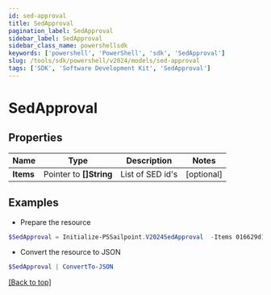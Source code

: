 ```yaml
---
id: sed-approval
title: SedApproval
pagination_label: SedApproval
sidebar_label: SedApproval
sidebar_class_name: powershellsdk
keywords: ['powershell', 'PowerShell', 'sdk', 'SedApproval'] 
slug: /tools/sdk/powershell/v2024/models/sed-approval
tags: ['SDK', 'Software Development Kit', 'SedApproval']
---
```



# SedApproval

## Properties

Name | Type | Description | Notes
------------ | ------------- | ------------- | -------------
**Items** |  Pointer to **[]String** | List of SED id's | [optional] 

## Examples

- Prepare the resource
```powershell
$SedApproval = Initialize-PSSailpoint.V2024SedApproval  -Items 016629d1-1d25-463f-97f3-c6686846650
```

- Convert the resource to JSON
```powershell
$SedApproval | ConvertTo-JSON
```


[[Back to top]](#) 

